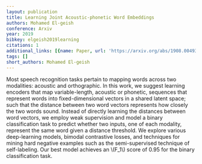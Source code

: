 ```yaml
---
layout: publication
title: Learning Joint Acoustic-phonetic Word Embeddings
authors: Mohamed El-geish
conference: Arxiv
year: 2019
bibkey: elgeish2019learning
citations: 1
additional_links: [{name: Paper, url: 'https://arxiv.org/abs/1908.00493'}]
tags: []
short_authors: Mohamed El-geish
---
```

Most speech recognition tasks pertain to mapping words across two modalities:
acoustic and orthographic. In this work, we suggest learning encoders that map
variable-length, acoustic or phonetic, sequences that represent words into
fixed-dimensional vectors in a shared latent space; such that the distance
between two word vectors represents how closely the two words sound. Instead of
directly learning the distances between word vectors, we employ weak
supervision and model a binary classification task to predict whether two
inputs, one of each modality, represent the same word given a distance
threshold. We explore various deep-learning models, bimodal contrastive losses,
and techniques for mining hard negative examples such as the semi-supervised
technique of self-labeling. Our best model achieves an \\(F_1\\) score of 0.95 for
the binary classification task.